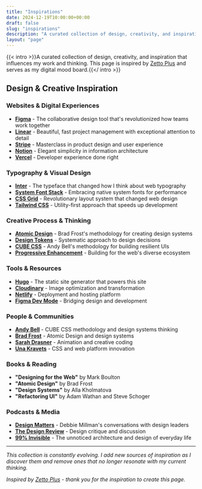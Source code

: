 ```yaml
---
title: "Inspirations"
date: 2024-12-19T10:00:00+00:00
draft: false
slug: "inspirations"
description: "A curated collection of design, creativity, and inspiration that influences my work and thinking."
layout: "page"
---
```


{{< intro >}}A curated collection of design, creativity, and inspiration that influences my work and thinking. This page is inspired by [Zetto Plus](https://www.zetto.plus/inspirations) and serves as my digital mood board.{{</ intro >}}

## Design & Creative Inspiration

### Websites & Digital Experiences
- **[Figma](https://figma.com)** - The collaborative design tool that's revolutionized how teams work together
- **[Linear](https://linear.app)** - Beautiful, fast project management with exceptional attention to detail
- **[Stripe](https://stripe.com)** - Masterclass in product design and user experience
- **[Notion](https://notion.so)** - Elegant simplicity in information architecture
- **[Vercel](https://vercel.com)** - Developer experience done right

### Typography & Visual Design
- **[Inter](https://rsms.me/inter/)** - The typeface that changed how I think about web typography
- **[System Font Stack](https://systemfontstack.com)** - Embracing native system fonts for performance
- **[CSS Grid](https://css-tricks.com/snippets/css/complete-guide-grid/)** - Revolutionary layout system that changed web design
- **[Tailwind CSS](https://tailwindcss.com)** - Utility-first approach that speeds up development

### Creative Process & Thinking
- **[Atomic Design](https://bradfrost.com/blog/post/atomic-web-design/)** - Brad Frost's methodology for creating design systems
- **[Design Tokens](https://www.designtokens.org)** - Systematic approach to design decisions
- **[CUBE CSS](https://cube.fyi)** - Andy Bell's methodology for building resilient UIs
- **[Progressive Enhancement](https://www.smashingmagazine.com/2009/04/progressive-enhancement-what-it-is-and-how-to-use-it/)** - Building for the web's diverse ecosystem

### Tools & Resources
- **[Hugo](https://gohugo.io)** - The static site generator that powers this site
- **[Cloudinary](https://cloudinary.com)** - Image optimization and transformation
- **[Netlify](https://netlify.com)** - Deployment and hosting platform
- **[Figma Dev Mode](https://www.figma.com/developers/dev-mode)** - Bridging design and development

### People & Communities
- **[Andy Bell](https://andy-bell.design)** - CUBE CSS methodology and design systems thinking
- **[Brad Frost](https://bradfrost.com)** - Atomic Design and design systems
- **[Sarah Drasner](https://sarahdrasnerdesign.com)** - Animation and creative coding
- **[Una Kravets](https://una.im)** - CSS and web platform innovation

### Books & Reading
- **"Designing for the Web"** by Mark Boulton
- **"Atomic Design"** by Brad Frost
- **"Design Systems"** by Alla Kholmatova
- **"Refactoring UI"** by Adam Wathan and Steve Schoger

### Podcasts & Media
- **[Design Matters](https://designmattersmedia.com)** - Debbie Millman's conversations with design leaders
- **[The Design Review](https://www.designreviewpodcast.com)** - Design critique and discussion
- **[99% Invisible](https://99percentinvisible.org)** - The unnoticed architecture and design of everyday life

---

*This collection is constantly evolving. I add new sources of inspiration as I discover them and remove ones that no longer resonate with my current thinking.*

*Inspired by [Zetto Plus](https://www.zetto.plus/inspirations) - thank you for the inspiration to create this page.*
